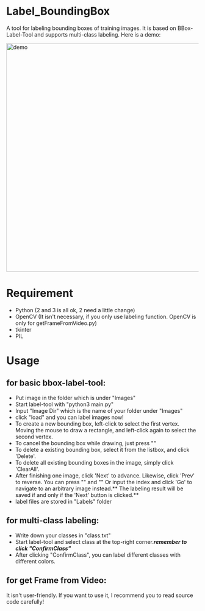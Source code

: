 # Label_BoundingBox
A tool for labeling bounding boxes of training images. It is based on BBox-Label-Tool and supports multi-class labeling. Here is a demo:

<img src="https://raw.githubusercontent.com/hjptriplebee/Label_BoundingBox/master/demo.jpg" width = "850" height = "600" alt="demo" />

# Requirement
- Python (2 and 3 is all ok, 2 need a little change)
- OpenCV (It isn't necessary, if you only use labeling function. OpenCV is only for getFrameFromVideo.py)
- tkinter
- PIL

# Usage
## for basic bbox-label-tool:
- Put image in the folder which is under "Images"
- Start label-tool with "python3 main.py"
- Input "Image Dir" which is the name of your folder under "Images"
- click "load" and you can label images now!
- To create a new bounding box, left-click to select the first vertex. Moving the mouse to draw a rectangle, and left-click again to select the second vertex.
- To cancel the bounding box while drawing, just press "<ESC>"
- To delete a existing bounding box, select it from the listbox, and click 'Delete'.
- To delete all existing bounding boxes in the image, simply click 'ClearAll'.
- After finishing one image, click 'Next' to advance. Likewise, click 'Prev' to reverse. You can press "<Left>" and "<Right>" Or input the index and click 'Go' to navigate to an arbitrary image instead.** The labeling result will be saved if and only if the 'Next' button is clicked.**
- label files are stored in "Labels" folder

## for multi-class labeling:
- Write down your classes in "class.txt"
- Start label-tool and select class at the top-right corner.***remember to click "ConfirmClass"***
- After clicking "ConfirmClass", you can label different classes with different colors.

## for get Frame from Video:
It isn't user-friendly. If you want to use it, I recommend you to read source code carefully!